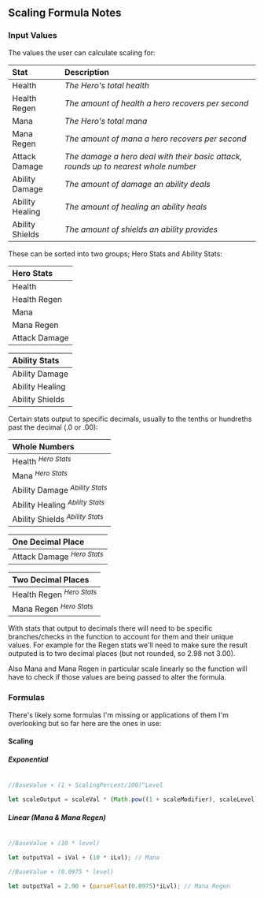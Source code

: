 ## Scaling Formula Notes

### Input Values

The values the user can calculate scaling for:

| Stat            | Description                                                                         |
|:--------------- |:----------------------------------------------------------------------------------- |
| Health          |  *The Hero's total health*                                                          |
| Health Regen    |  *The amount of health a hero recovers per second*                                  |
| Mana            |  *The Hero's total mana*                                                            |
| Mana Regen      |  *The amount of mana a hero recovers per second*                                    |
| Attack Damage   |  *The damage a hero deal with their basic attack, rounds up to nearest whole number*|
| Ability Damage  |  *The amount of damage an ability deals*                                            |
| Ability Healing |  *The amount of healing an ability heals*                                           |
| Ability Shields |  *The amount of shields an ability provides*                                        |

These can be sorted into two groups; Hero Stats and Ability Stats:

| Hero Stats                                                                                            |
|:----------------------------------------------------------------------------------------------------- |
| Health                                                                                                |
| Health Regen                                                                                          |
| Mana                                                                                                  |
| Mana Regen                                                                                            |
| Attack Damage                                                                                         |

| Ability Stats                                                                                         |
|:----------------------------------------------------------------------------------------------------- |
| Ability Damage                                                                                        |
| Ability Healing                                                                                       |
| Ability Shields                                                                                       |


Certain stats output to specific decimals, usually to the tenths or hundreths past the decimal (.0 or .00):

| Whole Numbers                                                                                         |
|:----------------------------------------------------------------------------------------------------- |
| Health <sup>*Hero Stats*</sup>                                                                        |
| Mana <sup>*Hero Stats*</sup>                                                                          |
| Ability Damage <sup>*Ability Stats*</sup>                                                             |
| Ability Healing <sup>*Ability Stats*</sup>                                                            |
| Ability Shields <sup>*Ability Stats*</sup>                                                            |

| One Decimal Place                                                                                     |
|:----------------------------------------------------------------------------------------------------- |
| Attack Damage <sup>*Hero Stats*</sup>                                                                 |

| Two Decimal Places                                                                                    |
|:----------------------------------------------------------------------------------------------------- |
| Health Regen <sup>*Hero Stats*</sup>                                                                  |
| Mana Regen <sup>*Hero Stats*</sup>                                                                    |

With stats that output to decimals there will need to be specific branches/checks in the function to account for them and their unique values. For example for the Regen stats we'll need to make sure the result outputed is to two decimal places (but not rounded, so 2.98 not 3.00). 

Also Mana and Mana Regen in particular scale linearly so the function will have to check if those values are being passed to alter the formula.

### Formulas

There's likely some formulas I'm missing or applications of them I'm overlooking but so far here are the ones in use:

#### Scaling

##### Exponential

```javascript

//BaseValue × (1 + ScalingPercent/100)^Level

let scaleOutput = scaleVal * (Math.pow((1 + scaleModifier), scaleLevel));

```

##### Linear (Mana & Mana Regen)

```javascript

//BaseValue × (10 * level)

let outputVal = iVal + (10 * iLvl); // Mana

//BaseValue × (0.0975 * level)

let outputVal = 2.90 + (parseFloat(0.0975)*iLvl); // Mana Regen

```